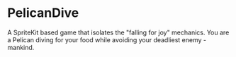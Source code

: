 PelicanDive
===========

A SpriteKit based game that isolates the "falling for joy" mechanics. You are a Pelican diving for your food while avoiding your deadliest enemy - mankind.
